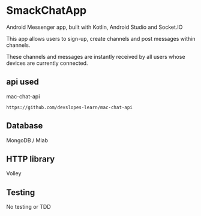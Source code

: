 # SmackChatApp

Android Messenger app, built with Kotlin, Android Studio and Socket.IO

This app allows users to sign-up, create channels and post messages within channels. 

These channels and messages are instantly received by all users whose devices are currently connected.


## api used

mac-chat-api
```
https://github.com/devslopes-learn/mac-chat-api
```

## Database

MongoDB / Mlab


## HTTP library

Volley


## Testing

No testing or TDD



